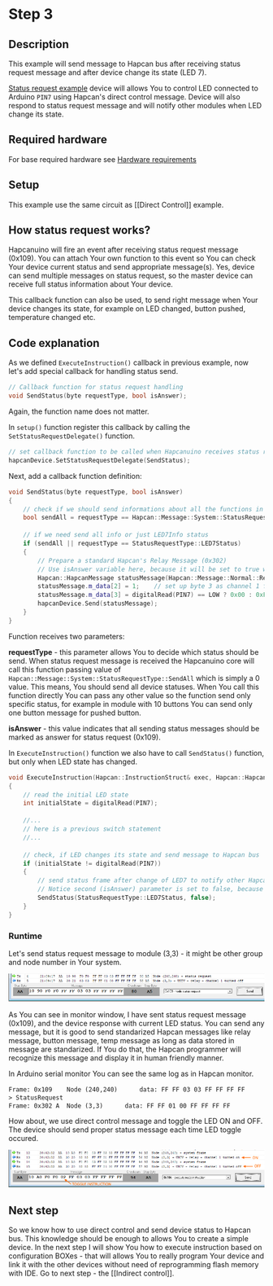 # Step 3

## Description
This example will send message to Hapcan bus after receiving status request message and after device change its state (LED 7).

[Status request example](https://github.com/Onixarts/Hapcanuino/blob/master/examples/StatusRequest/StatusRequest.ino) device will allows You to control LED connected to Arduino `PIN7` using Hapcan's direct control message. Device will also respond to status request message and will notify other modules when LED change its state.

## Required hardware
For base required hardware see [Hardware requirements](https://github.com/Onixarts/Hapcanuino/wiki/Hardware-requirements)

## Setup
This example use the same circuit as [[Direct Control]] example.

## How status request works?

Hapcanuino will fire an event after receiving status request message (0x109). You can attach Your own function to this event so You can check Your device current status and send appropriate message(s). Yes, device can send multiple messages on status request, so the master device can receive full status information about Your device.

This callback function can also be used, to send right message when Your device changes its state, for example on LED changed, button pushed, temperature changed etc.

## Code explanation

As we defined `ExecuteInstruction()` callback in previous example, now let's add special callback for handling status send.

```C++
// Callback function for status request handling
void SendStatus(byte requestType, bool isAnswer);
```
Again, the function name does not matter.

In `setup()` function register this callback by calling the `SetStatusRequestDelegate()` function.

```C++
// set callback function to be called when Hapcanuino receives status request message or module change its state
hapcanDevice.SetStatusRequestDelegate(SendStatus);
```

Next, add a callback function definition:

```C++
void SendStatus(byte requestType, bool isAnswer)
{
	// check if we should send informations about all the functions in module
	bool sendAll = requestType == Hapcan::Message::System::StatusRequestType::SendAll;

	// if we need send all info or just LED7Info status
	if (sendAll || requestType == StatusRequestType::LED7Status)
	{
		// Prepare a standard Hapcan's Relay Message (0x302)
		// Use isAnswer variable here, because it will be set to true when it is a response for StatusRequest message (0x109)
		Hapcan::HapcanMessage statusMessage(Hapcan::Message::Normal::RelayMessage, isAnswer);
		statusMessage.m_data[2] = 1;	// set up byte 3 as channel 1 for example	
		statusMessage.m_data[3] = digitalRead(PIN7) == LOW ? 0x00 : 0xFF; // set byte 4 (status, 0x00 = LED OFF, 0xFF = LED ON
		hapcanDevice.Send(statusMessage);
	}
}
```

Function receives two parameters:

**requestType** - this parameter allows You to decide which status should be send. When status request message is received the Hapcanuino core will call this function passing value of `Hapcan::Message::System::StatusRequestType::SendAll` which is simply a 0 value. This means, You should send all device statuses. When You call this function directly You can pass any other value so the function send only specific status, for example in module with 10 buttons You can send only one button message for pushed button.

**isAnswer** - this value indicates that all sending status messages should be marked as answer for status request (0x109).

In `ExecuteInstruction()` function we also have to call `SendStatus()` function, but only when LED state has changed.

```C++
void ExecuteInstruction(Hapcan::InstructionStruct& exec, Hapcan::HapcanMessage& message)
{
	// read the initial LED state
	int initialState = digitalRead(PIN7);
	
	//...
	// here is a previous switch statement
	//...

	// check, if LED changes its state and send message to Hapcan bus
	if (initialState != digitalRead(PIN7))
	{
		// send status frame after change of LED7 to notify other Hapcan modules. 
		// Notice second (isAnswer) parameter is set to false, because we call it directly after status change, so it is not an answer for status request
		SendStatus(StatusRequestType::LED7Status, false);
	}
}
```

### Runtime

Let's send status request message to module (3,3) - it might be other group and node number in Your system.

![Sending status request to device](img/hapcan-programmer-send-status-request-frame.png)

As You can see in monitor window, I have sent status request message (0x109), and the device response with current LED status. You can send any message, but it is good to send standarized Hapcan messages like relay message, button message, temp message as long as data stored in message are standarized. If You do that, the Hapcan programmer will recognize this message and display it in human friendly manner.

In Arduino serial monitor You can see the same log as in Hapcan monitor.

```
Frame: 0x109  	Node (240,240)		data: FF FF 03 03 FF FF FF FF 
> StatusRequest
Frame: 0x302 A	Node (3,3)		data: FF FF 01 00 FF FF FF FF 
```

How about, we use direct control message and toggle the LED ON and OFF. The device should send proper status message each time LED toggle occured.

![Send status after change](img/hapcan-programmer-send-status.png)

## Next step

So we know how to use direct control and send device status to Hapcan bus. This knowledge should be enough to allows You to create a simple device. In the next step I will show You how to execute instruction based on configuration BOXes - that will allows You to really program Your device and link it with the other devices without need of  reprogramming flash memory with IDE. Go to next step - the [[Indirect control]].